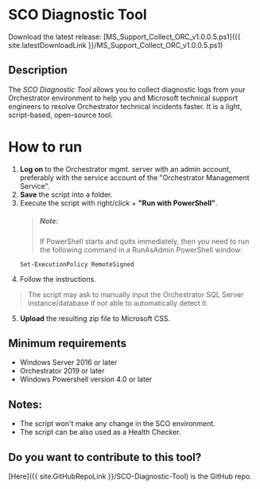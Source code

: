 # SCO Diagnostic Tool

Download the latest release:  [MS_Support_Collect_ORC_v1.0.0.5.ps1]({{ site.latestDownloadLink }}/MS_Support_Collect_ORC_v1.0.0.5.ps1)

## Description

The *SCO Diagnostic Tool* allows you to collect diagnostic logs from your Orchestrator environment to help you and Microsoft technical support engineers to resolve Orchestrator technical incidents faster. It is a light, script-based, open-source tool.

# How to run

1. **Log on** to the Orchestrator mgmt. server with an admin account, preferably with the service account of the "Orchestrator Management Service".
2. **Save** the script into a folder.
3. Execute the script with right/click + **"Run with PowerShell"**.
   > ##### Note: 
   > If PowerShell starts and quits immediately, then you need to run the following command in a RunAsAdmin PowerShell window:
   ````
   Set-ExecutionPolicy RemoteSigned
   ````
4. Follow the instructions.
  > The script may ask to manually input the Orchestrator SQL Server instance/database if not able to automatically detect it.
5. **Upload** the resulting zip file to Microsoft CSS.

## Minimum requirements

- Windows Server 2016 or later
- Orchestrator 2019 or later
- Windows Powershell version 4.0 or later

## Notes:

- The script won't make any change in the SCO environment.
- The script can be also used as a Health Checker. 

## Do you want to contribute to this tool?

[Here]({{ site.GitHubRepoLink }}/SCO-Diagnostic-Tool) is the GitHub repo.
